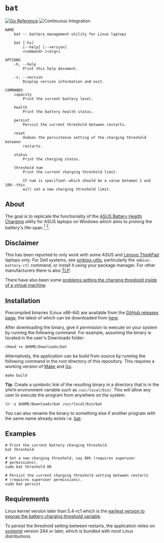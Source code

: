 # `bat`

[![Go Reference](https://pkg.go.dev/badge/tshaka.dev/x/bat.svg)](https://pkg.go.dev/tshaka.dev/x/bat)
![Continuous Integration](https://github.com/tshakalekholoane/bat/actions/workflows/ci.yaml/badge.svg)

```                                     bat(1)
NAME
    bat -- battery management utility for Linux laptops 

    bat [-hv]
        [--help] [--version]
        <command> [<arg>]

OPTIONS
    -h, --help      
        Print this help document.

    -v, --version
        Display version information and exit.

COMMANDS
    capacity
        Print the current battery level.

    health
        Print the battery health status.

    persist   
        Persist the current threshold between restarts.

    reset    
        Undoes the persistence setting of the charging threshold between 
        restarts.

    status
        Print the charging status.

    threshold num
        Print the current charging threshold limit.

        If num is specified--which should be a value between 1 and 100--this
        will set a new charging threshold limit.
```

## About

The goal is to replicate the functionality of the [ASUS Battery Health Charging](https://www.asus.com/us/support/FAQ/1032726/) utility for ASUS laptops on Windows which aims to prolong the battery's life-span <a href="https://electrek.co/2017/09/01/tesla-battery-expert-recommends-daily-battery-pack-charging/"><sup>1</sup></a> <a href="https://batteryuniversity.com/learn/article/how_to_prolong_lithium_based_batteries"><sup>2</sup></a>.

## Disclaimer

This has been reported to only work with some ASUS and [Lenovo ThinkPad](https://github.com/tshakalekholoane/bat/discussions/23) laptops only. For Dell systems, see [smbios-utils](https://github.com/dell/libsmbios), particularly the `smbios-battery-ctl` command, or install it using your package manager. For other manufacturers there is also [TLP](https://linrunner.de/tlp/).

There have also been some [problems setting the charging threshold inside of a virtual machine](https://github.com/tshakalekholoane/bat/issues/3#issuecomment-858581495).

## Installation

Precompiled binaries (Linux x86-64) are available from the [GitHub releases page](https://github.com/tshakalekholoane/bat/releases), the latest of which can be downloaded from [here](https://github.com/tshakalekholoane/bat/releases/download/0.14/bat).

After downloading the binary, give it permission to execute on your system by running the following command. For example, assuming the binary is located in the user's Downloads folder:

```shell
chmod +x $HOME/Downloads/bat
```

Alternatively, the application can be build from source by running the following command in the root directory of this repository. This requires a working version of [Make](https://www.gnu.org/software/make/) and [Go](https://golang.org/).

```shell
make build
```

**Tip**: Create a symbolic link of the resulting binary in a directory that is in the `$PATH` environment variable such as `/usr/local/bin/`. This will allow any user to execute the program from anywhere on the system.

```shell
ln -s $HOME/Downloads/bat /usr/local/bin/bat
```

You can also rename the binary to something else if another program with the same name already exists i.e. [bat](https://github.com/sharkdp/bat).

## Examples

```shell
# Print the current battery charging threshold.
bat threshold

# Set a new charging threshold, say 80% (requires superuser 
# permissions).
sudo bat threshold 80

# Persist the current charging threshold setting between restarts 
# (requires superuser permissions).
sudo bat persist
```

## Requirements

Linux kernel version later than 5.4-rc1 which is the [earliest version to expose the battery charging threshold variable](https://github.com/torvalds/linux/commit/7973353e92ee1e7ca3b2eb361a4b7cb66c92abee).

To persist the threshold setting between restarts, the application relies on [systemd](https://systemd.io/) version 244 or later, which is bundled with most Linux distributions.
